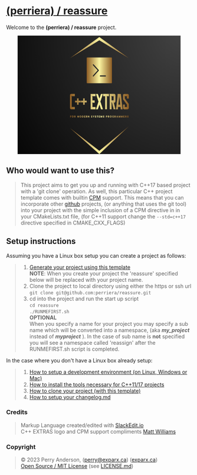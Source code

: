 


# [(perriera) / reassure](https://github.com/perriera/reassure)

Welcome to the **(perriera) / reassure** project.

<div align="center">
  <img width="442" height="320" src="assets/extras.png">
  <br>
</div>

## Who would want to use this?

> This project aims to get you up and running with C++17 based project with a 'git clone' operation. As well, this particular C++ project template comes with builtin [CPM](https://github.com/cpm-cmake/CPM.cmake) support. This means that you can incorporate other [github](https://github.com) projects, (or anything that uses the git tool) into your project with the simple inclusion of a CPM directive in in your CMakeLists.txt file, (for C++11 support change the `--std=c++17` directive specified in CMAKE_CXX_FLAGS)

## Setup instructions
Assuming you have a Linux box setup you can create a project as follows:
> 1. [Generate your project using this template](https://github.com/perriera/reassure/generate)<br/>
> **NOTE**: 
> When you create your project the 'reassure' specified <br/>below will be replaced with your project name.<br/>
> 2. Clone the project to local directory using either the https or ssh url<br/>
> `git clone git@github.com:perriera/reassure.git`
> 3. cd into the project and run the start up script<br/>
> `cd reassure`<br/>
> `./RUNMEFIRST.sh`<br/>
> **OPTIONAL** <br/>
> When you specify a name for your project you may specify a sub name which will be converted into a namespace, (aka ***my_project*** instead of ***myproject*** ). In the case of sub name is **not** specified you will see a namespace called 'reassign' after the RUNMEFIRST.sh script is completed.

In the case where you don't have a Linux box already setup:
> 1. [How to setup a development environment (on Linux, Windows or Mac)](https://github.com/perriera/reassure/blob/dev/docs/ENVIRONMENT.md)
> 2. [How to install the tools necessary for C++11/17 projects](https://github.com/perriera/reassure/blob/dev/docs/INSTALL.md)
 >3. [How to clone your project (with this template)](https://github.com/perriera/reassure/blob/dev/docs/CLONE.md)
> 4. [How to setup your changelog.md](https://github.com/perriera/reassure/blob/dev/docs/CHANGELOG.md)

### Credits
> Markup Language created/edited with [SlackEdit.io](https://stackedit.io/app#)<br/>
> C++ EXTRAS logo and CPM support compliments [Matt Williams](https://github.com/thebashpotato)<br/>

### Copyright
> © 2023 Perry Anderson, (perry@exparx.ca) ([exparx.ca](https://www.exparx.ca/))<br/>
> [Open Source / MIT License](https://opensource.org/licenses/MIT) (see [LICENSE.md](https://github.com/perriera/reassure/blob/dev/LICENSE.md))<br/>

